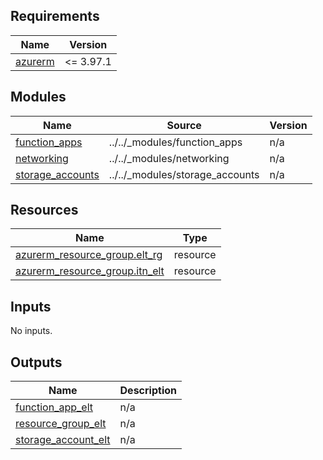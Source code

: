 <!-- markdownlint-disable -->
<!-- BEGINNING OF PRE-COMMIT-TERRAFORM DOCS HOOK -->
## Requirements

| Name | Version |
|------|---------|
| <a name="requirement_azurerm"></a> [azurerm](#requirement\_azurerm) | <= 3.97.1 |

## Modules

| Name | Source | Version |
|------|--------|---------|
| <a name="module_function_apps"></a> [function\_apps](#module\_function\_apps) | ../../_modules/function_apps | n/a |
| <a name="module_networking"></a> [networking](#module\_networking) | ../../_modules/networking | n/a |
| <a name="module_storage_accounts"></a> [storage\_accounts](#module\_storage\_accounts) | ../../_modules/storage_accounts | n/a |

## Resources

| Name | Type |
|------|------|
| [azurerm_resource_group.elt_rg](https://registry.terraform.io/providers/hashicorp/azurerm/latest/docs/resources/resource_group) | resource |
| [azurerm_resource_group.itn_elt](https://registry.terraform.io/providers/hashicorp/azurerm/latest/docs/resources/resource_group) | resource |

## Inputs

No inputs.

## Outputs

| Name | Description |
|------|-------------|
| <a name="output_function_app_elt"></a> [function\_app\_elt](#output\_function\_app\_elt) | n/a |
| <a name="output_resource_group_elt"></a> [resource\_group\_elt](#output\_resource\_group\_elt) | n/a |
| <a name="output_storage_account_elt"></a> [storage\_account\_elt](#output\_storage\_account\_elt) | n/a |
<!-- END OF PRE-COMMIT-TERRAFORM DOCS HOOK -->
